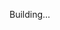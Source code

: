Building...


<!-- 

npm i -g yarn

npm i = yarn
npm i 'biblioteca' = yarn add 'biblioteca'
npm run dev = yarn dev 

-->

<!-- <select id="country" name="country">
                                <option>--Country--</option>
                                <option value="AF">Afghanistan</option>
                                <option value="AX">Aland Islands</option>
                                <option value="AL">Albania</option>
                                <option value="DZ">Algeria</option>
                                <option value="AS">American Samoa</option>
                                <option value="AD">Andorra</option>
                                <option value="AO">Angola</option>
                                <option value="AI">Anguilla</option>
                                <option value="AQ">Antarctica</option>
                                <option value="AG">Antigua and Barbuda</option>
                                <option value="AR">Argentina</option>
                                <option value="AM">Armenia</option>
                                <option value="AW">Aruba</option>
                                <option value="AU">Australia</option>
                                <option value="AT">Austria</option>
                                <option value="AZ">Azerbaijan</option>
                                <option value="BS">Bahamas</option>
                                <option value="BH">Bahrain</option>
                                <option value="BD">Bangladesh</option>
                                <option value="BB">Barbados</option>
                                <option value="BY">Belarus</option>
                                <option value="BE">Belgium</option>
                                <option value="BZ">Belize</option>
                                <option value="BJ">Benin</option>
                                <option value="BM">Bermuda</option>
                                <option value="BT">Bhutan</option>
                                <option value="BO">Bolivia</option>
                                <option value="BQ">Bonaire, Sint Eustatius and Saba</option>
                                <option value="BA">Bosnia and Herzegovina</option>
                                <option value="BW">Botswana</option>
                                <option value="BV">Bouvet Island</option>
                                <option value="BR">Brazil</option>
                                <option value="IO">British Indian Ocean Territory</option>
                                <option value="BN">Brunei Darussalam</option>
                                <option value="BG">Bulgaria</option>
                                <option value="BF">Burkina Faso</option>
                                <option value="BI">Burundi</option>
                                <option value="KH">Cambodia</option>
                                <option value="CM">Cameroon</option>
                                <option value="CA">Canada</option>
                                <option value="CV">Cape Verde</option>
                                <option value="KY">Cayman Islands</option>
                                <option value="CF">Central African Republic</option>
                                <option value="TD">Chad</option>
                                <option value="CL">Chile</option>
                                <option value="CN">China</option>
                                <option value="CX">Christmas Island</option>
                                <option value="CC">Cocos (Keeling) Islands</option>
                                <option value="CO">Colombia</option>
                                <option value="KM">Comoros</option>
                                <option value="CG">Congo</option>
                                <option value="CD">Congo, Democratic Republic of the Congo</option>
                                <option value="CK">Cook Islands</option>
                                <option value="CR">Costa Rica</option>
                                <option value="CI">Cote D Ivoire</option>
                                <option value="HR">Croatia</option>
                                <option value="CU">Cuba</option>
                                <option value="CW">Curacao</option>
                                <option value="CY">Cyprus</option>
                                <option value="CZ">Czech Republic</option>
                                <option value="DK">Denmark</option>
                                <option value="DJ">Djibouti</option>
                                <option value="DM">Dominica</option>
                                <option value="DO">Dominican Republic</option>
                                <option value="EC">Ecuador</option>
                                <option value="EG">Egypt</option>
                                <option value="SV">El Salvador</option>
                                <option value="GQ">Equatorial Guinea</option>
                                <option value="ER">Eritrea</option>
                                <option value="EE">Estonia</option>
                                <option value="ET">Ethiopia</option>
                                <option value="FK">Falkland Islands (Malvinas)</option>
                                <option value="FO">Faroe Islands</option>
                                <option value="FJ">Fiji</option>
                                <option value="FI">Finland</option>
                                <option value="FR">France</option>
                                <option value="GF">French Guiana</option>
                                <option value="PF">French Polynesia</option>
                                <option value="TF">French Southern Territories</option>
                                <option value="GA">Gabon</option>
                                <option value="GM">Gambia</option>
                                <option value="GE">Georgia</option>
                                <option value="DE">Germany</option>
                                <option value="GH">Ghana</option>
                                <option value="GI">Gibraltar</option>
                                <option value="GR">Greece</option>
                                <option value="GL">Greenland</option>
                                <option value="GD">Grenada</option>
                                <option value="GP">Guadeloupe</option>
                                <option value="GU">Guam</option>
                                <option value="GT">Guatemala</option>
                                <option value="GG">Guernsey</option>
                                <option value="GN">Guinea</option>
                                <option value="GW">Guinea-Bissau</option>
                                <option value="GY">Guyana</option>
                                <option value="HT">Haiti</option>
                                <option value="HM">Heard Island and Mcdonald Islands</option>
                                <option value="VA">Holy See (Vatican City State)</option>
                                <option value="HN">Honduras</option>
                                <option value="HK">Hong Kong</option>
                                <option value="HU">Hungary</option>
                                <option value="IS">Iceland</option>
                                <option value="IN">India</option>
                                <option value="ID">Indonesia</option>
                                <option value="IR">Iran, Islamic Republic of</option>
                                <option value="IQ">Iraq</option>
                                <option value="IE">Ireland</option>
                                <option value="IM">Isle of Man</option>
                                <option value="IL">Israel</option>
                                <option value="IT">Italy</option>
                                <option value="JM">Jamaica</option>
                                <option value="JP">Japan</option>
                                <option value="JE">Jersey</option>
                                <option value="JO">Jordan</option>
                                <option value="KZ">Kazakhstan</option>
                                <option value="KE">Kenya</option>
                                <option value="KI">Kiribati</option>
                                <option value="KP">Korea Democratic People s Republic of</option>
                                <option value="KR">Korea, Republic of</option>
                                <option value="XK">Kosovo</option>
                                <option value="KW">Kuwait</option>
                                <option value="KG">Kyrgyzstan</option>
                                <option value="LA">Lao People s Democratic Republic</option>
                                <option value="LV">Latvia</option>
                                <option value="LB">Lebanon</option>
                                <option value="LS">Lesotho</option>
                                <option value="LR">Liberia</option>
                                <option value="LY">Libyan Arab Jamahiriya</option>
                                <option value="LI">Liechtenstein</option>
                                <option value="LT">Lithuania</option>
                                <option value="LU">Luxembourg</option>
                                <option value="MO">Macao</option>
                                <option value="MK">Macedonia, the Former Yugoslav Republic of</option>
                                <option value="MG">Madagascar</option>
                                <option value="MW">Malawi</option>
                                <option value="MY">Malaysia</option>
                                <option value="MV">Maldives</option>
                                <option value="ML">Mali</option>
                                <option value="MT">Malta</option>
                                <option value="MH">Marshall Islands</option>
                                <option value="MQ">Martinique</option>
                                <option value="MR">Mauritania</option>
                                <option value="MU">Mauritius</option>
                                <option value="YT">Mayotte</option>
                                <option value="MX">Mexico</option>
                                <option value="FM">Micronesia, Federated States of</option>
                                <option value="MD">Moldova, Republic of</option>
                                <option value="MC">Monaco</option>
                                <option value="MN">Mongolia</option>
                                <option value="ME">Montenegro</option>
                                <option value="MS">Montserrat</option>
                                <option value="MA">Morocco</option>
                                <option value="MZ">Mozambique</option>
                                <option value="MM">Myanmar</option>
                                <option value="NA">Namibia</option>
                                <option value="NR">Nauru</option>
                                <option value="NP">Nepal</option>
                                <option value="NL">Netherlands</option>
                                <option value="AN">Netherlands Antilles</option>
                                <option value="NC">New Caledonia</option>
                                <option value="NZ">New Zealand</option>
                                <option value="NI">Nicaragua</option>
                                <option value="NE">Niger</option>
                                <option value="NG">Nigeria</option>
                                <option value="NU">Niue</option>
                                <option value="NF">Norfolk Island</option>
                                <option value="MP">Northern Mariana Islands</option>
                                <option value="NO">Norway</option>
                                <option value="OM">Oman</option>
                                <option value="PK">Pakistan</option>
                                <option value="PW">Palau</option>
                                <option value="PS">Palestinian Territory, Occupied</option>
                                <option value="PA">Panama</option>
                                <option value="PG">Papua New Guinea</option>
                                <option value="PY">Paraguay</option>
                                <option value="PE">Peru</option>
                                <option value="PH">Philippines</option>
                                <option value="PN">Pitcairn</option>
                                <option value="PL">Poland</option>
                                <option value="PT">Portugal</option>
                                <option value="PR">Puerto Rico</option>
                                <option value="QA">Qatar</option>
                                <option value="RE">Reunion</option>
                                <option value="RO">Romania</option>
                                <option value="RU">Russian Federation</option>
                                <option value="RW">Rwanda</option>
                                <option value="BL">Saint Barthelemy</option>
                                <option value="SH">Saint Helena</option>
                                <option value="KN">Saint Kitts and Nevis</option>
                                <option value="LC">Saint Lucia</option>
                                <option value="MF">Saint Martin</option>
                                <option value="PM">Saint Pierre and Miquelon</option>
                                <option value="VC">Saint Vincent and the Grenadines</option>
                                <option value="WS">Samoa</option>
                                <option value="SM">San Marino</option>
                                <option value="ST">Sao Tome and Principe</option>
                                <option value="SA">Saudi Arabia</option>
                                <option value="SN">Senegal</option>
                                <option value="RS">Serbia</option>
                                <option value="CS">Serbia and Montenegro</option>
                                <option value="SC">Seychelles</option>
                                <option value="SL">Sierra Leone</option>
                                <option value="SG">Singapore</option>
                                <option value="SX">Sint Maarten</option>
                                <option value="SK">Slovakia</option>
                                <option value="SI">Slovenia</option>
                                <option value="SB">Solomon Islands</option>
                                <option value="SO">Somalia</option>
                                <option value="ZA">South Africa</option>
                                <option value="GS">South Georgia and the South Sandwich Islands</option>
                                <option value="SS">South Sudan</option>
                                <option value="ES">Spain</option>
                                <option value="LK">Sri Lanka</option>
                                <option value="SD">Sudan</option>
                                <option value="SR">Suriname</option>
                                <option value="SJ">Svalbard and Jan Mayen</option>
                                <option value="SZ">Swaziland</option>
                                <option value="SE">Sweden</option>
                                <option value="CH">Switzerland</option>
                                <option value="SY">Syrian Arab Republic</option>
                                <option value="TW">Taiwan, Province of China</option>
                                <option value="TJ">Tajikistan</option>
                                <option value="TZ">Tanzania, United Republic of</option>
                                <option value="TH">Thailand</option>
                                <option value="TL">Timor-Leste</option>
                                <option value="TG">Togo</option>
                                <option value="TK">Tokelau</option>
                                <option value="TO">Tonga</option>
                                <option value="TT">Trinidad and Tobago</option>
                                <option value="TN">Tunisia</option>
                                <option value="TR">Turkey</option>
                                <option value="TM">Turkmenistan</option>
                                <option value="TC">Turks and Caicos Islands</option>
                                <option value="TV">Tuvalu</option>
                                <option value="UG">Uganda</option>
                                <option value="UA">Ukraine</option>
                                <option value="AE">United Arab Emirates</option>
                                <option value="GB">United Kingdom</option>
                                <option value="US">United States</option>
                                <option value="UM">United States Minor Outlying Islands</option>
                                <option value="UY">Uruguay</option>
                                <option value="UZ">Uzbekistan</option>
                                <option value="VU">Vanuatu</option>
                                <option value="VE">Venezuela</option>
                                <option value="VN">Viet Nam</option>
                                <option value="VG">Virgin Islands, British</option>
                                <option value="VI">Virgin Islands, U.s.</option>
                                <option value="WF">Wallis and Futuna</option>
                                <option value="EH">Western Sahara</option>
                                <option value="YE">Yemen</option>
                                <option value="ZM">Zambia</option>
                                <option value="ZW">Zimbabwe</option>
                            </select> -->
